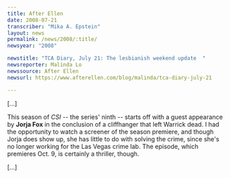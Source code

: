 ```yaml
---
title: After Ellen
date: 2008-07-21
transcriber: "Mika A. Epstein"
layout: news
permalink: /news/2008/:title/
newsyear: "2008"

newstitle: "TCA Diary, July 21: The lesbianish weekend update  "
newsreporter: Malinda Lo
newssource: After Ellen
newsurl: https://www.afterellen.com/blog/malinda/tca-diary-july-21

---
```


[...]

This season of *CSI* -- the series' ninth -- starts off with a guest appearance by **Jorja Fox** in the conclusion of a cliffhanger that left Warrick dead. I had the opportunity to watch a screener of the season premiere, and though Jorja does show up, she has little to do with solving the crime, since she's no longer working for the Las Vegas crime lab. The episode, which premieres Oct. 9, is certainly a thriller, though.

[...]
